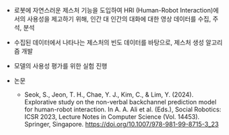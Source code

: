 - 로봇에 자연스러운 제스처 기능을 도입하여 HRI (Human-Robot Interaction)에서의 사용성을 제고하기 위해, 인간 대 인간의 대화에 대한 영상 데이터를 수집, 주석, 분석
- 수집된 데이터에서 나타나는 제스처의 빈도 데이터를 바탕으로, 제스처 생성 알고리즘 개발
- 모델의 사용성 평가를 위한 실험 진행

- 논문
    * Seok, S., Jeon, T. H., Chae, Y. J., Kim, C., & Lim, Y. (2024). Explorative study on the non-verbal backchannel prediction model for human-robot interaction. In A. A. Ali et al. (Eds.), Social Robotics: ICSR 2023, Lecture Notes in Computer Science (Vol. 14453). Springer, Singapore. https://doi.org/10.1007/978-981-99-8715-3_23